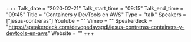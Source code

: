+++
Talk_date = "2020-02-21"
Talk_start_time = "09:15"
Talk_end_time = "09:45"
Title = "Containers y DevTools en AWS"
Type = "talk"
Speakers = ["jesus-contreras"]
Youtube = ""
Vimeo = ""
Speakerdeck = "https://speakerdeck.com/devopsdaysgdl/jesus-contreras-containers-y-devtools-en-aws"
Website = ""
+++
